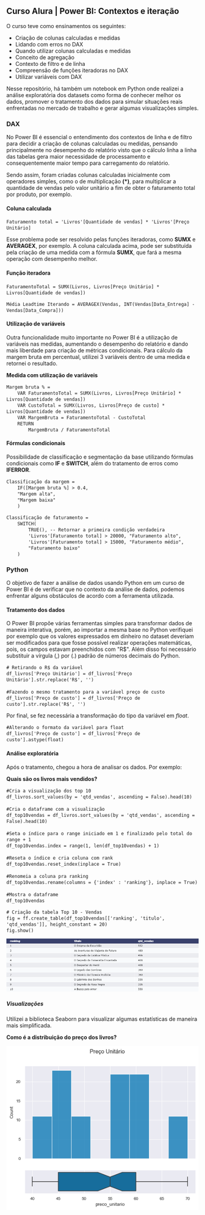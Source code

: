 ## Curso Alura | Power BI: Contextos e iteração
O curso teve como ensinamentos os seguintes:

- Criação de colunas calculadas e medidas
- Lidando com erros no DAX
- Quando utilizar colunas calculadas e medidas
- Conceito de agregação
- Contexto de filtro e de linha
- Compreensão de funções iteradoras no DAX
- Utilizar variáveis com DAX

Nesse repositório, há também um notebook em Python onde realizei a análise exploratória dos datasets como forma de conhecer melhor os dados, promover o tratamento dos dados para simular situações reais enfrentadas no mercado de trabalho e gerar algumas visualizações simples.

### DAX
No Power BI é essencial o entendimento dos contextos de linha e de filtro para decidir a criação de colunas calculadas ou medidas, pensando principalmente no desempenho do relatório visto que o cálculo linha a linha das tabelas gera maior necessidade de processamento e consequentemente maior tempo para carregamento do relatório.

Sendo assim, foram criadas colunas calculadas inicialmente com operadores simples, como o de multiplicação **(*)**, para multiplicar a quantidade de vendas pelo valor unitário a fim de obter o faturamento total por produto, por exemplo.

#### Coluna calculada
```
Faturamento total = 'Livros'[Quantidade de vendas] * 'Livros'[Preço Unitário]
```

Esse problema pode ser resolvido pelas funções iteradoras, como **SUMX** e **AVERAGEX**, por exemplo. A coluna calculada acima, pode ser substituída pela criação de uma medida com a fórmula **SUMX**, que fará a mesma operação com desempenho melhor.

#### Função iteradora
```
FaturamentoTotal = SUMX(Livros, Livros[Preço Unitário] * Livros[Quantidade de vendas])
```

```
Média Leadtime Iterando = AVERAGEX(Vendas, INT(Vendas[Data_Entrega] - Vendas[Data_Compra]))
```

#### Utilização de variáveis
Outra funcionalidade muito importante no Power BI é a utilização de variáveis nas medidas, aumentando o desempenho do relatório e dando mais liberdade para criação de métricas condicionais.
Para cálculo da margem bruta em percentual, utilizei 3 variáveis dentro de uma medida e retornei o resultado.

**Medida com utilização de variáveis**
```
Margem bruta % = 
    VAR FaturamentoTotal = SUMX(Livros, Livros[Preço Unitário] * Livros[Quantidade de vendas])
    VAR CustoTotal = SUMX(Livros, Livros[Preço de custo] * Livros[Quantidade de vendas])
    VAR MargemBruta = FaturamentoTotal - CustoTotal
    RETURN
        MargemBruta / FaturamentoTotal
```

#### Fórmulas condicionais
Possibilidade de classificação e segmentação da base utilizando fórmulas condicionais como **IF** e **SWITCH**, além do tratamento de erros como **IFERROR**.

```
Classificação da margem = 
    IF([Margem bruta %] > 0.4,
    "Margem alta",
    "Margem baixa"
    )
```

```
Classificação de faturamento = 
    SWITCH(
        TRUE(), -- Retornar a primeira condição verdadeira
        'Livros'[Faturamento total] > 20000, "Faturamento alto",
        'Livros'[Faturamento total] > 15000, "Faturamento médio",
        "Faturamento baixo"
    )
```
### Python
O objetivo de fazer a análise de dados usando Python em um curso de Power BI é de verificar que no contexto da análise de dados, podemos enfrentar alguns obstáculos de acordo com a ferramenta utilizada. 

#### Tratamento dos dados
O Power BI propõe várias ferramentas simples para transformar dados de maneira interativa, porém, ao importar a mesma base no Python verifiquei por exemplo que os valores expressados em dinheiro no dataset deveriam ser modificados para que fosse possível realizar operações matemáticas, pois, os campos estavam preenchidos com "R$". Além disso foi necessário substituir a vírgula (,) por (.) padrão de números decimais do Python.

```
# Retirando o R$ da variável 
df_livros['Preço Unitário'] = df_livros['Preço Unitário'].str.replace('R$', '')

#Fazendo o mesmo tratamento para a variável preço de custo
df_livros['Preço de custo'] = df_livros['Preço de custo'].str.replace('R$', '')
```

Por final, se fez necessária a transformação do tipo da variável em *float*.

```
#Alterando o formato da variável para float
df_livros['Preço de custo'] = df_livros['Preço de custo'].astype(float)
```

#### Análise exploratória
Após o tratamento, chegou a hora de analisar os dados.
Por exemplo: 

**Quais são os livros mais vendidos?**

```
#Cria a visualização dos top 10
df_livros.sort_values(by = 'qtd_vendas', ascending = False).head(10)

#Cria o dataframe com a visualização
df_top10vendas = df_livros.sort_values(by = 'qtd_vendas', ascending = False).head(10)

#Seta o índice para o range iniciado em 1 e finalizado pelo total do range + 1
df_top10vendas.index = range(1, len(df_top10vendas) + 1)

#Reseta o índice e cria coluna com rank
df_top10vendas.reset_index(inplace = True)

#Renomeia a coluna pra ranking
df_top10vendas.rename(columns = {'index' : 'ranking'}, inplace = True)

#Mostra o dataframe
df_top10vendas
```

```
# Criação da tabela Top 10 - Vendas
fig = ff.create_table(df_top10vendas[['ranking', 'titulo', 'qtd_vendas']], height_constant = 20)
fig.show()
```

![Top 10 - Quantidade de vendas](https://github.com/willyferreira/power_bi_contextos_iteracao/blob/6ab7076880d259e7de1c9bb935e1a232c27f7dbc/images/top10_qtdvendas.png)

##### Visualizações
Utilizei a biblioteca Seaborn para visualizar algumas estatísticas de maneira mais simplificada.

**Como é a distribuição do preço dos livros?**

![Histograma e boxplot do preço dos livros](https://github.com/willyferreira/power_bi_contextos_iteracao/blob/0fff6f053665e6569efaaada03db8dc04a5b4512/images/histplot_preco_livros.png)